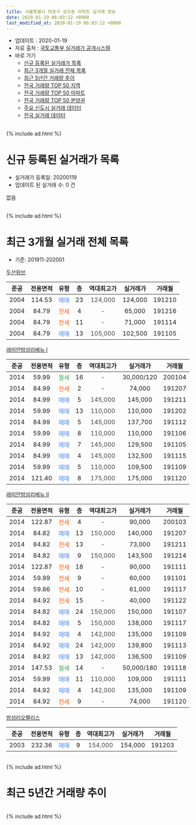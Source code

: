 ```yaml
---
title: 서울특별시 마포구 상수동 아파트 실거래 정보
date: 2020-01-19 06:03:12 +0900
last_modified_at: 2020-01-19 06:03:12 +0900
---
```


* 업데이트 : 2020-01-19
* 자료 출처 : [국토교통부 실거래가 공개시스템](http://rt.molit.go.kr)
* 바로 가기
    * [신규 등록된 실거래가 목록](#신규-등록된-실거래가-목록)
    * [최근 3개월 실거래 전체 목록](#최근-3개월-실거래-전체-목록)
    * [최근 5년간 거래량 추이](#최근-5년간-거래량-추이)
    * [전국 거래량 TOP 50 지역](https://apt-info.github.io/apt-trade-info/최근-3개월-전국에서-가장-거래가-많이-발생한-지역)
    * [전국 거래량 TOP 50 아파트](https://apt-info.github.io/apt-trade-info/최근-3개월-전국에서-가장-거래가-많이-발생한-아파트)
    * [전국 거래량 TOP 50 분양권](https://apt-info.github.io/apt-trade-info/최근-3개월-전국에서-가장-거래가-많이-발생한-분양권)
    * [주요 신도시 실거래 데이터](https://apt-info.github.io/apt-trade-info/주요-신도시)
    * [전국 실거래 데이터](https://apt-info.github.io/apt-trade-info/전국)
<br>
{% include ad.html %}
<br>

# 신규 등록된 실거래가 목록
* 실거래가 등록일: 20200119
* 업데이트 된 실거래 수: 0 건

없음

<br>
{% include ad.html %}
<br>

# 최근 3개월 실거래 전체 목록
* 기준: 201911-202001


[두산위브](https://search.naver.com/search.naver?query=%EC%84%9C%EC%9A%B8%ED%8A%B9%EB%B3%84%EC%8B%9C+%EB%A7%88%ED%8F%AC%EA%B5%AC+%EC%83%81%EC%88%98%EB%8F%99+%EB%91%90%EC%82%B0%EC%9C%84%EB%B8%8C)

|준공|전용면적|유형|층|역대최고가|실거래가|거래월|
|:---:|:---:|:---:|:---:|:---:|:---:|:---:|
|2004|114.53|<span style="color:#4285f3">매매</span>|23|<span style="color:#444444">124,000</span>|124,000|191210|
|2004|84.79|<span style="color:#ff5a00">전세</span>|4|<span style="color:#444444">-</span>|65,000|191216|
|2004|84.79|<span style="color:#ff5a00">전세</span>|11|<span style="color:#444444">-</span>|71,000|191114|
|2004|84.79|<span style="color:#4285f3">매매</span>|13|<span style="color:#444444">105,000</span>|102,500|191105|

[래미안밤섬리베뉴 Ⅰ](https://search.naver.com/search.naver?query=%EC%84%9C%EC%9A%B8%ED%8A%B9%EB%B3%84%EC%8B%9C+%EB%A7%88%ED%8F%AC%EA%B5%AC+%EC%83%81%EC%88%98%EB%8F%99+%EB%9E%98%EB%AF%B8%EC%95%88%EB%B0%A4%EC%84%AC%EB%A6%AC%EB%B2%A0%EB%89%B4+%E2%85%A0)

|준공|전용면적|유형|층|역대최고가|실거래가|거래월|
|:---:|:---:|:---:|:---:|:---:|:---:|:---:|
|2014|59.99|<span style="color:#34a853">월세</span>|16|<span style="color:#444444">-</span>|30,000/120|200104|
|2014|84.99|<span style="color:#ff5a00">전세</span>|2|<span style="color:#444444">-</span>|74,000|191207|
|2014|84.99|<span style="color:#4285f3">매매</span>|5|<span style="color:#444444">145,000</span>|145,000|191211|
|2014|59.99|<span style="color:#4285f3">매매</span>|13|<span style="color:#444444">110,000</span>|110,000|191202|
|2014|84.99|<span style="color:#4285f3">매매</span>|5|<span style="color:#444444">145,000</span>|137,700|191112|
|2014|59.99|<span style="color:#4285f3">매매</span>|8|<span style="color:#444444">110,000</span>|110,000|191106|
|2014|84.99|<span style="color:#4285f3">매매</span>|7|<span style="color:#444444">145,000</span>|129,500|191105|
|2014|84.99|<span style="color:#4285f3">매매</span>|4|<span style="color:#444444">145,000</span>|132,500|191115|
|2014|59.99|<span style="color:#4285f3">매매</span>|5|<span style="color:#444444">110,000</span>|109,500|191109|
|2014|121.40|<span style="color:#4285f3">매매</span>|8|<span style="color:#444444">175,000</span>|175,000|191120|

[래미안밤섬리베뉴 Ⅱ](https://search.naver.com/search.naver?query=%EC%84%9C%EC%9A%B8%ED%8A%B9%EB%B3%84%EC%8B%9C+%EB%A7%88%ED%8F%AC%EA%B5%AC+%EC%83%81%EC%88%98%EB%8F%99+%EB%9E%98%EB%AF%B8%EC%95%88%EB%B0%A4%EC%84%AC%EB%A6%AC%EB%B2%A0%EB%89%B4+%E2%85%A1)

|준공|전용면적|유형|층|역대최고가|실거래가|거래월|
|:---:|:---:|:---:|:---:|:---:|:---:|:---:|
|2014|122.87|<span style="color:#ff5a00">전세</span>|4|<span style="color:#444444">-</span>|90,000|200103|
|2014|84.82|<span style="color:#4285f3">매매</span>|13|<span style="color:#444444">150,000</span>|140,000|191207|
|2014|84.82|<span style="color:#ff5a00">전세</span>|13|<span style="color:#444444">-</span>|73,000|191211|
|2014|84.82|<span style="color:#4285f3">매매</span>|9|<span style="color:#444444">150,000</span>|143,500|191214|
|2014|122.87|<span style="color:#ff5a00">전세</span>|18|<span style="color:#444444">-</span>|90,000|191111|
|2014|59.99|<span style="color:#ff5a00">전세</span>|9|<span style="color:#444444">-</span>|60,000|191101|
|2014|59.86|<span style="color:#ff5a00">전세</span>|10|<span style="color:#444444">-</span>|61,000|191117|
|2014|84.92|<span style="color:#ff5a00">전세</span>|15|<span style="color:#444444">-</span>|40,000|191122|
|2014|84.82|<span style="color:#4285f3">매매</span>|24|<span style="color:#444444">150,000</span>|150,000|191107|
|2014|84.82|<span style="color:#4285f3">매매</span>|5|<span style="color:#444444">150,000</span>|138,000|191117|
|2014|84.92|<span style="color:#4285f3">매매</span>|4|<span style="color:#444444">142,000</span>|135,000|191109|
|2014|84.92|<span style="color:#4285f3">매매</span>|24|<span style="color:#444444">142,000</span>|139,800|191113|
|2014|84.92|<span style="color:#4285f3">매매</span>|13|<span style="color:#444444">142,000</span>|136,500|191109|
|2014|147.53|<span style="color:#34a853">월세</span>|14|<span style="color:#444444">-</span>|50,000/180|191118|
|2014|59.99|<span style="color:#4285f3">매매</span>|11|<span style="color:#444444">110,000</span>|109,000|191111|
|2014|84.92|<span style="color:#4285f3">매매</span>|4|<span style="color:#444444">142,000</span>|135,000|191109|
|2014|84.92|<span style="color:#ff5a00">전세</span>|9|<span style="color:#444444">-</span>|74,000|191120|

[밤섬리오팰리스](https://search.naver.com/search.naver?query=%EC%84%9C%EC%9A%B8%ED%8A%B9%EB%B3%84%EC%8B%9C+%EB%A7%88%ED%8F%AC%EA%B5%AC+%EC%83%81%EC%88%98%EB%8F%99+%EB%B0%A4%EC%84%AC%EB%A6%AC%EC%98%A4%ED%8C%B0%EB%A6%AC%EC%8A%A4)

|준공|전용면적|유형|층|역대최고가|실거래가|거래월|
|:---:|:---:|:---:|:---:|:---:|:---:|:---:|
|2003|232.36|<span style="color:#4285f3">매매</span>|9|<span style="color:#444444">154,000</span>|154,000|191203|


<br>
{% include ad.html %}
<br>

# 최근 5년간 거래량 추이


<div style="width:100%;">
    <canvas id="deal_progress" height="200"></canvas>
</div>

<script>
new Chart(document.getElementById("deal_progress"), {
    type: 'line',
    data: {
        labels: ['201501','201502','201503','201504','201505','201506','201507','201508','201509','201510','201511','201512','201601','201602','201603','201604','201605','201606','201607','201608','201609','201610','201611','201612','201701','201702','201703','201704','201705','201706','201707','201708','201709','201710','201711','201712','201801','201802','201803','201804','201805','201806','201807','201808','201809','201810','201811','201812','201901','201902','201903','201904','201905','201906','201907','201908','201909','201910','201911','201912','202001'],
        datasets: [{
            label: '매매',
            pointRadius: 1,
            data: [5, 6, 9, 9, 4, 8, 6, 6, 5, 8, 7, 3, 3, 2, 4, 3, 4, 10, 10, 11, 19, 14, 8, 3, 2, 6, 5, 10, 13, 18, 12, 2, 6, 4, 5, 9, 11, 6, 3, 2, 1, 1, 2, 19, 3, 1, 1, 3, 0, 2, 2, 0, 3, 7, 6, 12, 5, 13, 14, 6, 0],
            borderColor: "rgba(255, 201, 14, 1)",
            backgroundColor: "rgba(255, 201, 14, 0.5)",
            fill: false,
            lineTension: 0
        },{
            label: '전월세',
            pointRadius: 1,
            data: [15, 12, 7, 6, 7, 2, 4, 3, 3, 2, 3, 6, 7, 4, 11, 4, 10, 8, 3, 10, 18, 19, 19, 25, 21, 20, 10, 7, 8, 7, 9, 4, 15, 2, 10, 6, 11, 9, 8, 4, 4, 3, 7, 6, 9, 14, 16, 14, 25, 14, 9, 11, 5, 5, 6, 11, 10, 8, 7, 3, 2],
            borderColor: "rgba(0, 141, 185, 1)",
            backgroundColor: "rgba(0, 141, 185, 0.5)",
            fill: false,
            lineTension: 0
        }
        ]
    },
    options: {
        responsive: true,
        title: {
            display: false
        },
        tooltips: {
            mode: 'index',
            intersect: false
        },
        hover: {
            mode: 'nearest',
            intersect: true
        },
        scales: {
            xAxes: [{
                display: true,
                scaleLabel: {
                    display: true,
                    labelString: '년/월'
                }
            }],
            yAxes: [{
                display: true,
                ticks: {
                    suggestedMin: 0,
                },
                scaleLabel: {
                    display: true,
                    labelString: '실거래 수'
                }
            }]
        }
    }
});

</script>


<br>
{% include ad.html %}
<br>


